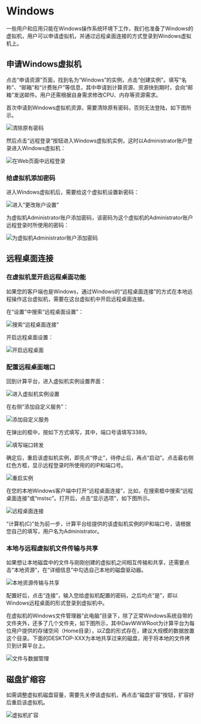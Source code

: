 # Windows

一些用户和应用只能在Windows操作系统环境下工作，我们也准备了Windows的虚拟机，用户可以申请虚拟机，并通过远程桌面连接的方式登录到Windows虚拟机上。

## 申请Windows虚拟机

点击“申请资源”页面，找到名为“Windows”的实例，点击“创建实例”。填写“名称”、“邮箱”和“计费账户”等信息，其中申请到计算资源、资源快到期时，会向“邮箱”发送邮件。用户还需根据自身需求修改CPU、内存等资源需求。

首次申请到Windows虚拟机资源，需要清除原有密码，否则无法登陆，如下图所示。

![清除原有密码](../images/windows_clear_password.png)

然后点击“远程登录”按钮进入Windows虚拟机实例，这时以Administrator账户登录进入Windows虚拟机：

![在Web页面中远程登录](../images/windows_vnc_remote.png)

### 给虚拟机添加密码

进入Windows虚拟机后，需要给这个虚拟机设置新密码：

![进入“更改账户设置”](../images/windows_enter_accounts.png)

为虚拟机Administrator账户添加密码，该密码为这个虚拟机的Administrator账户远程登录时所使用的密码：

![为虚拟机Administrator账户添加密码](../images/windows_add_password.png)

## 远程桌面连接

### 在虚拟机里开启远程桌面功能

如果您的客户端也是Windows，通过Windows的“远程桌面连接”的方式在本地远程操作这台虚拟机，需要在这台虚拟机中开启远程桌面连接。

在“设置”中搜索“远程桌面设置”：

![搜索“远程桌面连接”](../images/windows_search_remote.png)

开启远程桌面设置：

![开启远程桌面](../images/windows_enable_remote.png)

### 配置远程桌面端口

回到计算平台，进入虚拟机实例设置界面：

![进入虚拟机实例设置](../images/windows_enter_instance.png)

在右侧“添加自定义服务”：

![添加自定义服务](../images/windows_add_services.png)

在弹出的框中，按如下方式填写，其中，端口号请填写3389。

![填写端口转发](../images/windows_services_port.png)

确定后，重启该虚拟机实例，即先点“停止”，待停止后，再点“启动”。点击最右侧红色方框，显示远程登录时所使用的的IP和端口号。

![重启实例](../images/windows_restart_instance.png)

在您的本地Windows客户端中打开“远程桌面连接”，比如，在搜索框中搜索“远程桌面连接”或“mstsc”。打开后，点击“显示选项”，如下图所示。

![远程桌面连接](../images/windows_tsc_connect.png)

“计算机(C)”处为前一步，计算平台给提供的该虚拟机实例的IP和端口号，请根据您自己的填写，用户名为Administrator。

### 本地与远程虚拟机文件传输与共享

如果想让本地磁盘中的文件与刚刚创建的虚拟机之间相互传输和共享，还需要点击“本地资源”，在“详细信息”中勾选自己本地的磁盘驱动器。

![本地资源传输与共享](../images/windows_local_resources.png)

配置好后，点击“连接”，输入您给虚拟机配置的密码，之后均点“是”，即以Windows远程桌面的形式登录到虚拟机中。

在虚拟机的Windows文件管理器“此电脑”目录下，除了正常Windows系统自带的文件夹外，还多了几个文件夹，如下图所示，其中DavWWWRoot为计算平台为每位用户提供的存储空间（Home目录），以Z盘的形式存在，建议大规模的数据放置这个目录。下面的DESKTOP-XXX为本地共享过来的磁盘，用于将本地的文件拷贝到计算平台上。

![文件与数据管理](../images/windows_folders.png)

## 磁盘扩缩容

如需调整虚拟机磁盘容量，需要先关停该虚拟机，再点击“磁盘扩容”按钮，扩容好后重启该虚拟机。

![虚拟机扩容](../images/virtual_machine_disk.png)